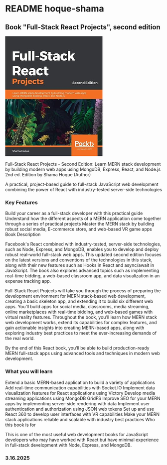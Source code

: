 # README hoque-shama 

## Book "Full-Stack React Projects", second edition

![alt text](image.png)

Full-Stack React Projects - Second Edition: Learn MERN stack development by building modern web apps using MongoDB, Express, React, and Node.js 2nd ed. Edition
by Shama Hoque (Author)

A practical, project-based guide to full-stack JavaScript web development combining the power of React with industry-tested server-side technologies

### Key Features

Build your career as a full-stack developer with this practical guide
Understand how the different aspects of a MERN application come together through a series of practical projects
Master the MERN stack by building robust social media, E-commerce store, and web-based VR game apps
Book Description

Facebook's React combined with industry-tested, server-side technologies, such as Node, Express, and MongoDB, enables you to develop and deploy robust real-world full-stack web apps. This updated second edition focuses on the latest versions and conventions of the technologies in this stack, along with their new features such as Hooks in React and async/await in JavaScript. The book also explores advanced topics such as implementing real-time bidding, a web-based classroom app, and data visualization in an expense tracking app.

Full-Stack React Projects will take you through the process of preparing the development environment for MERN stack-based web development, creating a basic skeleton app, and extending it to build six different web apps. You’ll build apps for social media, classrooms, media streaming, online marketplaces with real-time bidding, and web-based games with virtual reality features. Throughout the book, you’ll learn how MERN stack web development works, extend its capabilities for complex features, and gain actionable insights into creating MERN-based apps, along with exploring industry best practices to meet the ever-increasing demands of the real world.

By the end of this React book, you’ll be able to build production-ready MERN full-stack apps using advanced tools and techniques in modern web development.

### What you will learn

Extend a basic MERN-based application to build a variety of applications
Add real-time communication capabilities with Socket.IO
Implement data visualization features for React applications using Victory
Develop media streaming applications using MongoDB GridFS
Improve SEO for your MERN apps by implementing server-side rendering with data
Implement user authentication and authorization using JSON web tokens
Set up and use React 360 to develop user interfaces with VR capabilities
Make your MERN stack applications reliable and scalable with industry best practices
Who this book is for

This is one of the most useful web development books for JavaScript developers who may have worked with React but have minimal experience in full-stack development with Node, Express, and MongoDB.


### 3.16.2025

### 